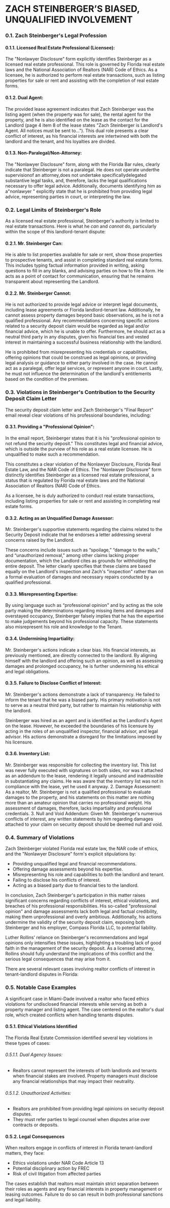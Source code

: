 # ZACH STEINBERGER’S BIASED, UNQUALIFIED INVOLVEMENT

### 0.1. Zach Steinberger's Legal Profession

#### 0.1.1. Licensed Real Estate Professional (Licensee): 

The "Nonlawyer Disclosure" form explicitly identifies Steinberger as a licensed real estate professional. This role is governed by Florida real estate laws and the National Association of Realtors (NAR) Code of Ethics. As a licensee, he is authorized to perform real estate transactions, such as listing properties for sale or rent and assisting with the completion of real estate forms.

#### 0.1.2. Dual Agent: 

The provided lease agreement indicates that Zach Steinberger was the listing agent (when the property was for sale), the rental agent for the property, and he is also identified on the lease as the contact for the Landlord (page 4 item 8 of the lease states "Zach Steinberger is Landlord's Agent. All notices must be sent to..."). This dual role presents a clear conflict of interest, as his financial interests are intertwined with both the landlord and the tenant, and his loyalties are divided.

#### 0.1.3. Non-Paralegal/Non-Attorney: 

The "Nonlawyer Disclosure" form, along with the Florida Bar rules, clearly indicate that Steinberger is not a paralegal. He does not operate underthe supervisionof an attorney,does not undertake specificallydelegated substantive legal tasks, and, therefore, lacks the legal qualifications necessary to offer legal advice. Additionally, documents identifying him as a"nonlawyer " explicitly state that he is prohibited from providing legal advice, representing parties in court, or interpreting the law.

### 0.2. Legal Limits of Steinberger's Role

As a licensed real estate professional, Steinberger's authority is limited to real estate transactions. Here is what he *can* and *cannot* do, particularly within the scope of this landlord-tenant dispute:

#### 0.2.1. Mr. Steinberger Can: 

He is able to list properties available for sale or rent, show those properties to prospective tenants, and assist in completing standard real estate forms. This includes typing factual information provided in writing, asking questions to fill in any blanks, and advising parties on how to file a form. He acts as a point of contact for communication, ensuring that he remains transparent about representing the Landlord.

#### 0.2.2. Mr. Steinberger Cannot: 

He is not authorized to provide legal advice or interpret legal documents, including lease agreements or Florida landlord-tenant law. Additionally, he cannot assess property damages beyond basic observations, as he is not a qualified professional. Any recommendations concerning specific actions related to a security deposit claim would be regarded as legal and/or financial advice, which he is unable to offer. Furthermore, he should act as a neutral third party in any disputes, given his financial ties and vested interest in maintaining a successful business relationship with the landlord.

He is prohibited from misrepresenting his credentials or capabilities, offering opinions that could be construed as legal opinions, or providing legal analysis or guidance to either party involved in the case. He cannot act as a paralegal, offer legal services, or represent anyone in court. Lastly, he must not influence the determination of the landlord's entitlements based on the condition of the premises.

### 0.3. Violations in Steinberger's Contribution to the Security Deposit Claim Letter

The security deposit claim letter and Zach Steinberger's "Final Report" email reveal clear violations of his professional boundaries, including:

#### 0.3.1. Providing a "Professional Opinion": 

In the email report, Steinberger states that it is his "professional opinion to not refund the security deposit." This constitutes legal and financial advice, which is outside the purview of his role as a real estate licensee. He is unqualified to make such a recommendation. 

This constitutes a clear violation of the Nonlawyer Disclosure, Florida Real Estate Law, and the NAR Code of Ethics. The "Nonlawyer Disclosure" form distinctly identifies Steinberger as a licensed real estate professional, a status that is regulated by Florida real estate laws and the National Association of Realtors (NAR) Code of Ethics.

As a licensee, he is duly authorized to conduct real estate transactions, including listing properties for sale or rent and assisting in completing real estate forms.

#### 0.3.2. Acting as an Unqualified Damage Assessor: 

Mr. Steinberger's supportive statements regarding the claims related to the Security Deposit indicate that he endorses a letter addressing several concerns raised by the Landlord. 

These concerns include issues such as “spoilage,” “damage to the walls,” and “unauthorized removal," among other claims lacking proper documentation, which the Landlord cites as grounds for withholding the entire deposit. The letter clearly specifies that these claims are based equally on the Landlord's inspection and Zach's "inspection" rather than on a formal evaluation of damages and necessary repairs conducted by a qualified professional. 

#### 0.3.3. Misrepresenting Expertise: 

By using language such as “professional opinion" and by acting as the sole party making the determinations regarding missing items and damages and overstayed occupancy, Steinberger falsely implies that he has the expertise to make judgements beyond his professional capacity. These statements also misrepresent his role and knowledge to the Tenant.

#### 0.3.4. Undermining Impartiality: 

Mr. Steinberger's actions indicate a clear bias. His financial interests, as previously mentioned, are directly connected to the landlord. By aligning himself with the landlord and offering such an opinion, as well as assessing damages and prolonged occupancy, he is further undermining his ethical and legal obligations.

#### 0.3.5. Failure to Disclose Conflict of Interest: 

Mr. Steinberger's actions demonstrate a lack of transparency. He failed to inform the tenant that he was a biased party. His primary motivation is not to serve as a neutral third party, but rather to maintain his relationship with the landlord.

Steinberger was hired as an agent and is identified as the Landlord's Agent on the lease. However, he exceeded the boundaries of his licensure by acting in the roles of an unqualified inspector, financial advisor, and legal advisor. His actions demonstrate a disregard for the limitations imposed by his licensure.

#### 0.3.6. Inventory List: 

Mr. Steinberger was responsible for collecting the inventory list. This list was never fully executed with signatures on both sides, nor was it attached as an addendum to the lease, rendering it legally unsound and inadmissible in substantiating any claims. He was aware that the inventory list was not in compliance with the lease, yet he used it anyway. 2. Damage Assessment: As a realtor, Mr. Steinberger is not a qualified professional to evaluate damages to the property, and his statements on this matter are nothing more than an amateur opinion that carries no professional weight. His assessment of damages, therefore, lacks impartiality and professional credentials. 3. Null and Void Addendum: Given Mr. Steinberger's numerous conflicts of interest, any written statements by him regarding damages attached to your claim on security deposit should be deemed null and void.

### 0.4. Summary of Violations

Zach Steinberger violated Florida real estate law, the NAR code of ethics, and the "Nonlawyer Disclosure" form's explicit stipulations by:

- Providing unqualified legal and financial recommendations.
- Offering damage assessments beyond his expertise.
- Misrepresenting his role and capabilities to both the landlord and tenant.
- Failing to disclose his conflicts of interest.
- Acting as a biased party due to financial ties to the landlord.

In conclusion, Zach Steinberger's participation in this matter raises significant concerns regarding conflicts of interest, ethical violations, and breaches of his professional responsibilities. His so-called "professional opinion" and damage assessments lack both legal and factual credibility, making them unprofessional and overly ambitious. Additionally, his actions undermine the validity of the security deposit claim, exposing both Steinberger and his employer, Compass Florida LLC, to potential liability.

Luther Rollins' reliance on Steinberger's recommendations and legal opinions only intensifies these issues, highlighting a troubling lack of good faith in the management of the security deposit. As a licensed attorney, Rollins should fully understand the implications of this conflict and the serious legal consequences that may arise from it. 

There are several relevant cases involving realtor conflicts of interest in tenant-landlord disputes in Florida:

### 0.5. Notable Case Examples

A significant case in Miami-Dade involved a realtor who faced ethics violations for undisclosed financial interests while serving as both a property manager and listing agent. The case centered on the realtor's dual role, which created conflicts when handling tenants disputes.​​

#### 0.5.1. Ethical Violations Identified

The Florida Real Estate Commission identified several key violations in these types of cases:

###### 0.5.1.1. Dual Agency Issues:

- Realtors cannot represent the interests of both landlords and tenants when financial stakes are involved. Property managers must disclose any financial relationships that may impact their neutrality.

###### 0.5.1.2. Unauthorized Activities:

- Realtors are prohibited from providing legal opinions on security deposit disputes.
- They must refer parties to legal counsel when disputes arise over contracts or deposits.

#### 0.5.2. Legal Consequences

When realtors engage in conflicts of interest in Florida tenant-landlord matters, they face:

- Ethics violations under NAR Code Article 13
- Potential disciplinary action by FREC
- Risk of civil litigation from affected parties

The cases establish that realtors must maintain strict separation between their roles as agents and any financial interests in property management or leasing outcomes. Failure to do so can result in both professional sanctions and legal liability.

